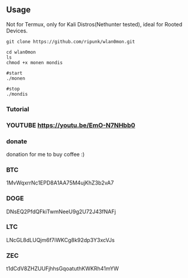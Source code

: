 ## Usage
Not for Termux, only for Kali Distros(Nethunter tested), ideal for 
Rooted Devices.
```
git clone https://github.com/ripunk/wlan0mon.git

cd wlan0mon          
ls         
chmod +x monen mondis      

#start     
./monen      

#stop      
./mondis         
```
         
### Tutorial         

### YOUTUBE https://youtu.be/EmO-N7NHbb0

### donate


donation for me to buy coffee :)
### BTC
1MvWqxrrNc1EPD8A1AA75M4ujKhZ3b2vA7

### DOGE
DNsEQ2PfdQFkiTwmNeeU9g2U72J43fNAFj

### LTC
LNcGL8dLUQjm6f7iWKCg8k92dp3Y3xcVJs

### ZEC
t1dCdV8ZHZUUFjhhsGqoatuthKWKRh41mYW

